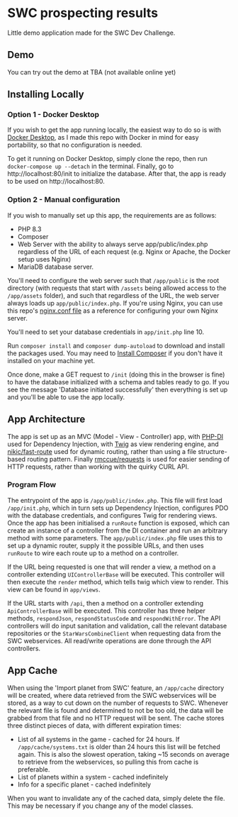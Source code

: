 # SWC prospecting results
Little demo application made for the SWC Dev Challenge.

## Demo
You can try out the demo at TBA (not available online yet)

## Installing Locally
### Option 1 - Docker Desktop
If you wish to get the app running locally, the easiest way to do so is with [Docker Desktop](https://www.docker.com/products/docker-desktop/), as I made this repo with Docker in mind for easy portability, so that no configuration is needed.

To get it running on Docker Desktop, simply clone the repo, then run `docker-compose up --detach` in the terminal. Finally, go to http://localhost:80/init to initialize the database. After that, the app is ready to be used on http://localhost:80.

### Option 2 - Manual configuration
If you wish to manually set up this app, the requirements are as follows:
- PHP 8.3
- Composer
- Web Server with the ability to always serve app/public/index.php regardless of the URL of each request (e.g. Nginx or Apache, the Docker setup uses Nginx)
- MariaDB database server.

You'll need to configure the web server such that `/app/public` is the root directory (with requests that start with `/assets` being allowed access to the `/app/assets` folder), and such that regardless of the URL, the web server always loads up `app/public/index.php`. If you're using Nginx, you can use this repo's [nginx.conf file](https://github.com/kaelonR/swcombine-prospecting-results/blob/main/nginx.conf) as a reference for configuring your own Nginx server.

You'll need to set your database credentials in `app/init.php` line 10.

Run `composer install` and `composer dump-autoload` to download and install the packages used. You may need to [Install Composer](https://getcomposer.org/download/) if you don't have it installed on your machine yet.

Once done, make a GET request to `/init` (doing this in the browser is fine) to have the database initialized with a schema and tables ready to go. If you see the message 'Database initiated successfully' then everything is set up and you'll be able to use the app locally.

## App Architecture
The app is set up as an MVC (Model - View - Controller) app, with [PHP-DI](https://php-di.org/) used for Dependency Injection, with [Twig](https://twig.symfony.com/) as view rendering engine, and [nikic/fast-route](https://github.com/nikic/FastRoute) used for dynamic routing, rather than using a file structure-based routing pattern. Finally [rmccue/requests](https://github.com/WordPress/Requests) is used for easier sending of HTTP requests, rather than working with the quirky CURL API.

### Program Flow
The entrypoint of the app is `/app/public/index.php`. This file will first load `/app/init.php`, which in turn sets up Dependency Injection, configures PDO with the database credentials, and configures Twig for rendering views.
Once the app has been initialised a `runRoute` function is exposed, which can create an instance of a controller from the DI container and run an arbitrary method with some parameters. The `app/public/index.php` file uses this to set up a dynamic router, supply it the possible URLs, and then uses `runRoute` to wire each route up to a method on a controller.

If the URL being requested is one that will render a view, a method on a controller extending `UIControllerBase` will be executed. This controller will then execute the `render` method, which tells twig which view to render. This view can be found in `app/views`.

If the URL starts with `/api`, then a method on a controller extending `ApiControllerBase` will be executed. This controller has three helper methods, `respondJson`, `respondStatusCode` and `respondWithError`. The API controllers will do input sanitation and validation, call the relevant database repositories or the `StarWarsCombineClient` when requesting data from the SWC webservices. All read/write operations are done through the API controllers.

## App Cache
When using the 'Import planet from SWC' feature, an `/app/cache` directory will be created, where data retrieved from the SWC webservices will be stored, as a way to cut down on the number of requests to SWC. Whenever the relevant file is found and determined to not be too old, the data will be grabbed from that file and no HTTP request will be sent. The cache stores three distinct pieces of data, with different expiration times:
- List of all systems in the game - cached for 24 hours. If `/app/cache/systems.txt` is older than 24 hours this list will be fetched again. This is also the slowest operation, taking ~15 seconds on average to retrieve from the webservices, so pulling this from cache is preferable.
- List of planets within a system - cached indefinitely
- Info for a specific planet - cached indefinitely

When you want to invalidate any of the cached data, simply delete the file. This may be necessary if you change any of the model classes.
